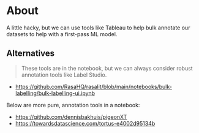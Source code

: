 # About

A little hacky, but we can use tools like Tableau to help bulk annotate our datasets to help with a first-pass ML model.


## Alternatives

> These tools are in the notebook, but we can always consider robust annotation tools like Label Studio.

- https://github.com/RasaHQ/rasalit/blob/main/notebooks/bulk-labelling/bulk-labelling-ui.ipynb

Below are more pure, annotation tools in a notebook:

- https://github.com/dennisbakhuis/pigeonXT
- https://towardsdatascience.com/tortus-e4002d95134b